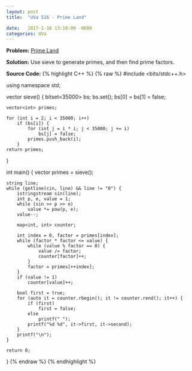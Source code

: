 ```yaml
---
layout: post
title:  "UVa 516 - Prime Land"

date:   2017-1-10 13:10:00 -0600
categories: UVa
---
```


**Problem:** [Prime Land]

**Solution:**
Use sieve to generate primes, and then find prime factors.

**Source Code:**
{% highlight C++ %}
{% raw %}
#include <bits/stdc++.h>

using namespace std;

vector<int> sieve() {
    bitset<35000> bs;
    bs.set();
    bs[0] = bs[1] = false;

    vector<int> primes;

    for (int i = 2; i < 35000; i++) 
        if (bs[i]) {
            for (int j = i * i; j < 35000; j += i) 
                bs[j] = false;
            primes.push_back(i);
        }
    return primes;
}

int main() {
    vector<int> primes = sieve();

    string line;
    while (getline(cin, line) && line != "0") {
        istringstream sin(line);
        int p, e, value = 1;
        while (sin >> p >> e)
            value *= pow(p, e);
        value--;

        map<int, int> counter;

        int index = 0, factor = primes[index];
        while (factor * factor <= value) {
            while (value % factor == 0) {
                value /= factor;
                counter[factor]++;
            }
            factor = primes[++index];
        }
        if (value != 1)
            counter[value]++;
        
        bool first = true;
        for (auto it = counter.rbegin(); it != counter.rend(); it++) {
            if (first)
                first = false;
            else
                printf(" ");
            printf("%d %d", it->first, it->second);
        }
        printf("\n"); 
    }

    return 0;
}
{% endraw %}
{% endhighlight %}

[Prime Land]:https://uva.onlinejudge.org/index.php?option=com_onlinejudge&Itemid=8&category=24&page=show_problem&problem=457
